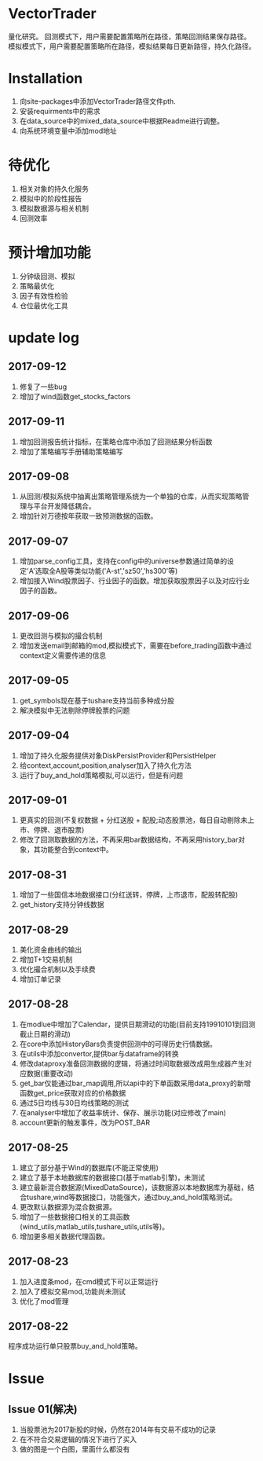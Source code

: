 # VectorTrader
量化研究。
回测模式下，用户需要配置策略所在路径，策略回测结果保存路径。
模拟模式下，用户需要配置策略所在路径，模拟结果每日更新路径，持久化路径。

# Installation
1. 向site-packages中添加VectorTrader路径文件pth.
2. 安装requirments中的需求
3. 在data_source中的mixed_data_source中根据Readme进行调整。
4. 向系统环境变量中添加mod地址

# 待优化
1. 相关对象的持久化服务
2. 模拟中的阶段性报告
3. 模拟数据源与相关机制
4. 回测效率

# 预计增加功能
1. 分钟级回测、模拟
2. 策略最优化
3. 因子有效性检验
4. 仓位最优化工具

# update log
## 2017-09-12
1. 修复了一些bug
2. 增加了wind函数get_stocks_factors

## 2017-09-11
1. 增加回测报告统计指标，在策略仓库中添加了回测结果分析函数
2. 增加了策略编写手册辅助策略编写

## 2017-09-08
1. 从回测/模拟系统中抽离出策略管理系统为一个单独的仓库，从而实现策略管理与平台开发降低耦合。
2. 增加针对万德按年获取一致预测数据的函数。

## 2017-09-07
1. 增加parse_config工具，支持在config中的universe参数通过简单的设定'A'选取全A股等类似功能('A-st','sz50','hs300'等)
2. 增加接入Wind股票因子、行业因子的函数。增加获取股票因子以及对应行业因子的函数。

## 2017-09-06
1. 更改回测与模拟的撮合机制
2. 增加发送email到邮箱的mod,模拟模式下，需要在before_trading函数中通过context定义需要传递的信息

## 2017-09-05
1. get_symbols现在基于tushare支持当前多种成分股
2. 解决模拟中无法剔除停牌股票的问题

## 2017-09-04
1. 增加了持久化服务提供对象DiskPersistProvider和PersistHelper
2. 给context,account,position,analyser加入了持久化方法
3. 运行了buy_and_hold策略模拟,可以运行，但是有问题

## 2017-09-01
1. 更真实的回测(不复权数据 + 分红送股 + 配股;动态股票池，每日自动剔除未上市、停牌、退市股票)
2. 修改了回测取数据的方法，不再采用bar数据结构，不再采用history_bar对象，其功能整合到context中。

## 2017-08-31
1. 增加了一些国信本地数据接口(分红送转，停牌，上市退市，配股转配股)
2. get_history支持分钟线数据

## 2017-08-29
1. 美化资金曲线的输出
2. 增加T+1交易机制
3. 优化撮合机制以及手续费
4. 增加订单记录

## 2017-08-28
1. 在modlue中增加了Calendar，提供日期滑动的功能(目前支持19910101到回测截止日期的滑动)
2. 在core中添加HistoryBars负责提供回测中的可得历史行情数据。
3. 在utils中添加convertor,提供bar与dataframe的转换
4. 修改dataproxy准备回测数据的逻辑，将通过时间取数据改成用生成器产生对应数据(重要改动)
5. get_bar仅能通过bar_map调用,所以api中的下单函数采用data_proxy的新增函数get_price获取对应的价格数据
6. 通过5日均线与30日均线策略的测试
7. 在analyser中增加了收益率统计、保存、展示功能(对应修改了main)
8. account更新的触发事件，改为POST_BAR

## 2017-08-25
1. 建立了部分基于Wind的数据库(不能正常使用)
2. 建立了基于本地数据库的数据接口(基于matlab引擎)，未测试
3. 建立最新混合数据源(MixedDataSource)，该数据源以本地数据库为基础，结合tushare,wind等数据接口，功能强大，通过buy_and_hold策略测试。
4. 更改默认数据源为混合数据源。
5. 增加了一些数据接口相关的工具函数(wind_utils,matlab_utils,tushare_utils,utils等)。
6. 增加更多相关数据代理函数。

## 2017-08-23
1. 加入进度条mod，在cmd模式下可以正常运行
2. 加入了模拟交易mod,功能尚未测试
3. 优化了mod管理

## 2017-08-22
程序成功运行单只股票buy_and_hold策略。

# Issue
## Issue 01(解决)
1. 当股票池为2017新股的时候，仍然在2014年有交易不成功的记录
2. 在不符合交易逻辑的情况下进行了买入
3. 做的图是一个白图，里面什么都没有
